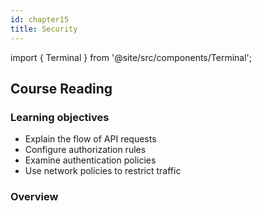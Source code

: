 ```yaml
---
id: chapter15
title: Security
---
```


import { Terminal } from '@site/src/components/Terminal';

## Course Reading

### Learning objectives

- Explain the flow of API requests
- Configure authorization rules
- Examine authentication policies
- Use network policies to restrict traffic


### Overview

